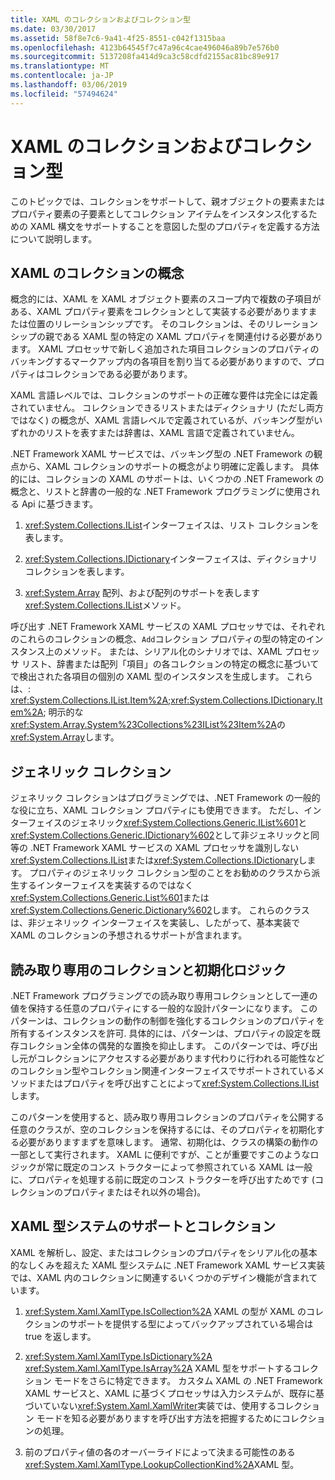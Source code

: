```yaml
---
title: XAML のコレクションおよびコレクション型
ms.date: 03/30/2017
ms.assetid: 58f8e7c6-9a41-4f25-8551-c042f1315baa
ms.openlocfilehash: 4123b64545f7c47a96c4cae496046a89b7e576b0
ms.sourcegitcommit: 5137208fa414d9ca3c58cdfd2155ac81bc89e917
ms.translationtype: MT
ms.contentlocale: ja-JP
ms.lasthandoff: 03/06/2019
ms.locfileid: "57494624"
---
```

# <a name="collections-and-collection-types-for-xaml"></a>XAML のコレクションおよびコレクション型

このトピックでは、コレクションをサポートして、親オブジェクトの要素またはプロパティ要素の子要素としてコレクション アイテムをインスタンス化するための XAML 構文をサポートすることを意図した型のプロパティを定義する方法について説明します。

## <a name="xaml-collection-concepts"></a>XAML のコレクションの概念

概念的には、XAML を XAML オブジェクト要素のスコープ内で複数の子項目がある、XAML プロパティ要素をコレクションとして実装する必要がありますまたは位置のリレーションシップです。 そのコレクションは、そのリレーションシップの親である XAML 型の特定の XAML プロパティを関連付ける必要があります。 XAML プロセッサで新しく追加された項目コレクションのプロパティのバッキングするマークアップ内の各項目を割り当てる必要がありますので、プロパティはコレクションである必要があります。

XAML 言語レベルでは、コレクションのサポートの正確な要件は完全には定義されていません。 コレクションできるリストまたはディクショナリ (ただし両方ではなく) の概念が、XAML 言語レベルで定義されているが、バッキング型がいずれかのリストを表すまたは辞書は、XAML 言語で定義されていません。

.NET Framework XAML サービスでは、バッキング型の .NET Framework の観点から、XAML コレクションのサポートの概念がより明確に定義します。 具体的には、コレクションの XAML のサポートは、いくつかの .NET Framework の概念と、リストと辞書の一般的な .NET Framework プログラミングに使用される Api に基づきます。

1. <xref:System.Collections.IList>インターフェイスは、リスト コレクションを表します。

2. <xref:System.Collections.IDictionary>インターフェイスは、ディクショナリ コレクションを表します。

3. <xref:System.Array> 配列、および配列のサポートを表します<xref:System.Collections.IList>メソッド。

呼び出す .NET Framework XAML サービスの XAML プロセッサでは、それぞれのこれらのコレクションの概念、`Add`コレクション プロパティの型の特定のインスタンス上のメソッド。 または、シリアル化のシナリオでは、XAML プロセッサ リスト、辞書または配列「項目」の各コレクションの特定の概念に基づいてで検出された各項目の個別の XAML 型のインスタンスを生成します。 これらは、: <xref:System.Collections.IList.Item%2A>;<xref:System.Collections.IDictionary.Item%2A>; 明示的な<xref:System.Array.System%23Collections%23IList%23Item%2A>の<xref:System.Array>します。

## <a name="generic-collections"></a>ジェネリック コレクション

ジェネリック コレクションはプログラミングでは、.NET Framework の一般的な役に立ち、XAML コレクション プロパティにも使用できます。 ただし、インターフェイスのジェネリック<xref:System.Collections.Generic.IList%601>と<xref:System.Collections.Generic.IDictionary%602>として非ジェネリックと同等の .NET Framework XAML サービスの XAML プロセッサを識別しない<xref:System.Collections.IList>または<xref:System.Collections.IDictionary>します。 プロパティのジェネリック コレクション型のことをお勧めのクラスから派生するインターフェイスを実装するのではなく<xref:System.Collections.Generic.List%601>または<xref:System.Collections.Generic.Dictionary%602>します。 これらのクラスは、非ジェネリック インターフェイスを実装し、したがって、基本実装で XAML のコレクションの予想されるサポートが含まれます。

## <a name="read-only-collections-and-initialization-logic"></a>読み取り専用のコレクションと初期化ロジック

.NET Framework プログラミングでの読み取り専用コレクションとして一連の値を保持する任意のプロパティにする一般的な設計パターンになります。 このパターンは、コレクションの動作の制御を強化するコレクションのプロパティを所有するインスタンスを許可. 具体的には、パターンは、プロパティの設定を既存コレクション全体の偶発的な置換を抑止します。 このパターンでは、呼び出し元がコレクションにアクセスする必要があります代わりに行われる可能性などのコレクション型やコレクション関連インターフェイスでサポートされているメソッドまたはプロパティを呼び出すことによって<xref:System.Collections.IList>します。

このパターンを使用すると、読み取り専用コレクションのプロパティを公開する任意のクラスが、空のコレクションを保持するには、そのプロパティを初期化する必要がありますまずを意味します。 通常、初期化は、クラスの構築の動作の一部として実行されます。 XAML に便利ですが、ことが重要ですこのようなロジックが常に既定のコンス トラクターによって参照されている XAML は一般に、プロパティを処理する前に既定のコンス トラクターを呼び出すためです (コレクションのプロパティまたはそれ以外の場合)。

## <a name="xaml-type-system-support-and-collections"></a>XAML 型システムのサポートとコレクション

XAML を解析し、設定、またはコレクションのプロパティをシリアル化の基本的なしくみを超えた XAML 型システムに .NET Framework XAML サービス実装では、XAML 内のコレクションに関連するいくつかのデザイン機能が含まれています。

1. <xref:System.Xaml.XamlType.IsCollection%2A> XAML の型が XAML のコレクションのサポートを提供する型によってバックアップされている場合は true を返します。

2. <xref:System.Xaml.XamlType.IsDictionary%2A> <xref:System.Xaml.XamlType.IsArray%2A> XAML 型をサポートするコレクション モードをさらに特定できます。 カスタム XAML の .NET Framework XAML サービスと、XAML に基づくプロセッサは入力システムが、既存に基づいていない<xref:System.Xaml.XamlWriter>実装では、使用するコレクション モードを知る必要がありますを呼び出す方法を把握するためにコレクションの処理。

3. 前のプロパティ値の各のオーバーライドによって決まる可能性のある<xref:System.Xaml.XamlType.LookupCollectionKind%2A>XAML 型。

